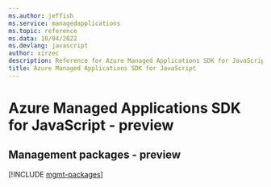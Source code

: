 ```yaml
---
ms.author: jeffish
ms.service: managedapplications
ms.topic: reference
ms.data: 10/04/2022
ms.devlang: javascript
author: xirzec
description: Reference for Azure Managed Applications SDK for JavaScript
title: Azure Managed Applications SDK for JavaScript
---
```

# Azure Managed Applications SDK for JavaScript - preview

## Management packages - preview
[!INCLUDE [mgmt-packages](managed-applications-mgmt-index.md)]